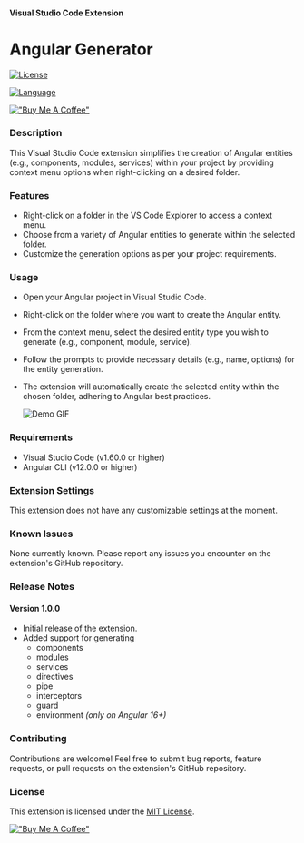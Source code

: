 
#### Visual Studio Code Extension
# Angular Generator

[![License](https://img.shields.io/badge/License-MIT-blue.svg)](LICENSE) 

[![Language](https://img.shields.io/badge/Language-JavaScript-yellow.svg)](https://developer.mozilla.org/en-US/docs/Web/JavaScript)

[!["Buy Me A Coffee"](https://www.buymeacoffee.com/assets/img/custom_images/orange_img.png)](https://www.buymeacoffee.com/davidepostiglione)

### Description

This Visual Studio Code extension simplifies the creation of Angular entities (e.g., components, modules, services) within your project by providing context menu options when right-clicking on a desired folder.

### Features

- Right-click on a folder in the VS Code Explorer to access a context menu.
- Choose from a variety of Angular entities to generate within the selected folder.
- Customize the generation options as per your project requirements.

### Usage

- Open your Angular project in Visual Studio Code.
- Right-click on the folder where you want to create the Angular entity.
- From the context menu, select the desired entity type you wish to generate (e.g., component, module, service).
- Follow the prompts to provide necessary details (e.g., name, options) for the entity generation.
- The extension will automatically create the selected entity within the chosen folder, adhering to Angular best practices.

    ![Demo GIF](https://i.imgur.com/6fyrl3u.gif)

### Requirements

- Visual Studio Code (v1.60.0 or higher)
- Angular CLI (v12.0.0 or higher)

### Extension Settings

This extension does not have any customizable settings at the moment.

### Known Issues

None currently known. Please report any issues you encounter on the extension's GitHub repository.

### Release Notes

#### Version 1.0.0

- Initial release of the extension.
- Added support for generating 
    - components
    - modules
    - services 
    - directives
    - pipe
    - interceptors
    - guard
    - environment *(only on Angular 16+)*

### Contributing

Contributions are welcome! Feel free to submit bug reports, feature requests, or pull requests on the extension's GitHub repository.

### License

This extension is licensed under the [MIT License](LICENSE).


[!["Buy Me A Coffee"](https://www.buymeacoffee.com/assets/img/custom_images/orange_img.png)](https://www.buymeacoffee.com/davidepostiglione)